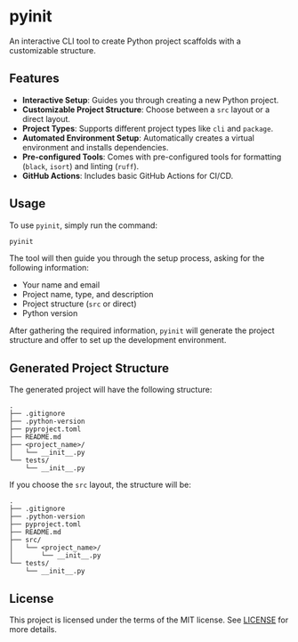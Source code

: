 # pyinit

An interactive CLI tool to create Python project scaffolds with a customizable structure.

## Features

- **Interactive Setup**: Guides you through creating a new Python project.
- **Customizable Project Structure**: Choose between a `src` layout or a direct layout.
- **Project Types**: Supports different project types like `cli` and `package`.
- **Automated Environment Setup**: Automatically creates a virtual environment and installs dependencies.
- **Pre-configured Tools**: Comes with pre-configured tools for formatting (`black`, `isort`) and linting (`ruff`).
- **GitHub Actions**: Includes basic GitHub Actions for CI/CD.

## Usage

To use `pyinit`, simply run the command:

```bash
pyinit
```

The tool will then guide you through the setup process, asking for the following information:

- Your name and email
- Project name, type, and description
- Project structure (`src` or direct)
- Python version

After gathering the required information, `pyinit` will generate the project structure and offer to set up the development environment.

## Generated Project Structure

The generated project will have the following structure:

```
.
├── .gitignore
├── .python-version
├── pyproject.toml
├── README.md
├── <project_name>/
│   └── __init__.py
└── tests/
    └── __init__.py
```

If you choose the `src` layout, the structure will be:

```
.
├── .gitignore
├── .python-version
├── pyproject.toml
├── README.md
├── src/
│   └── <project_name>/
│       └── __init__.py
└── tests/
    └── __init__.py
```

## License

This project is licensed under the terms of the MIT license. See [LICENSE](LICENSE) for more details.
